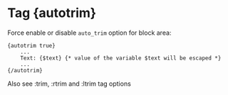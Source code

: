 Tag {autotrim}
==============

Force enable or disable `auto_trim` option for block area:

```smarty
{autotrim true}
    ...
    Text: {$text} {* value of the variable $text will be escaped *}
    ...
{/autotrim}
```

Also see :trim, :rtrim and :ltrim tag options